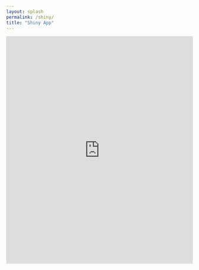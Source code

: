 ```yaml
---
layout: splash
permalink: /shiny/
title: "Shiny App"
---
```



<iframe width="100%" height="615" src=" https://jsieber1.shinyapps.io/SHINY/" frameborder="0" allowfullscreen></iframe>